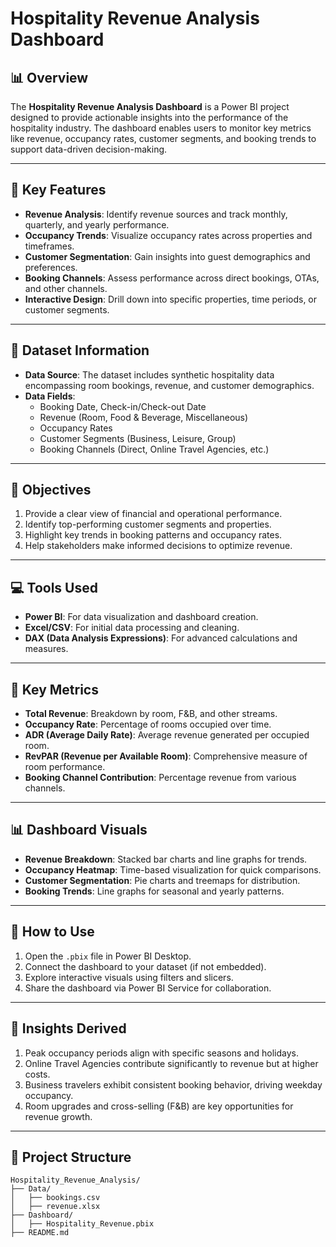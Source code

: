 
# Hospitality Revenue Analysis Dashboard  


## 📊 Overview  
The **Hospitality Revenue Analysis Dashboard** is a Power BI project designed to provide actionable insights into the performance of the hospitality industry. The dashboard enables users to monitor key metrics like revenue, occupancy rates, customer segments, and booking trends to support data-driven decision-making.  

---

## 🏨 Key Features  
- **Revenue Analysis**: Identify revenue sources and track monthly, quarterly, and yearly performance.  
- **Occupancy Trends**: Visualize occupancy rates across properties and timeframes.  
- **Customer Segmentation**: Gain insights into guest demographics and preferences.  
- **Booking Channels**: Assess performance across direct bookings, OTAs, and other channels.  
- **Interactive Design**: Drill down into specific properties, time periods, or customer segments.  

---

## 📁 Dataset Information  
- **Data Source**: The dataset includes synthetic hospitality data encompassing room bookings, revenue, and customer demographics.  
- **Data Fields**:  
  - Booking Date, Check-in/Check-out Date  
  - Revenue (Room, Food & Beverage, Miscellaneous)  
  - Occupancy Rates  
  - Customer Segments (Business, Leisure, Group)  
  - Booking Channels (Direct, Online Travel Agencies, etc.)  

---

## 📍 Objectives  
1. Provide a clear view of financial and operational performance.  
2. Identify top-performing customer segments and properties.  
3. Highlight key trends in booking patterns and occupancy rates.  
4. Help stakeholders make informed decisions to optimize revenue.  

---

## 💻 Tools Used  
- **Power BI**: For data visualization and dashboard creation.  
- **Excel/CSV**: For initial data processing and cleaning.  
- **DAX (Data Analysis Expressions)**: For advanced calculations and measures.  

---

## 🔑 Key Metrics  
- **Total Revenue**: Breakdown by room, F&B, and other streams.  
- **Occupancy Rate**: Percentage of rooms occupied over time.  
- **ADR (Average Daily Rate)**: Average revenue generated per occupied room.  
- **RevPAR (Revenue per Available Room)**: Comprehensive measure of room performance.  
- **Booking Channel Contribution**: Percentage revenue from various channels.  

---

## 📊 Dashboard Visuals  
- **Revenue Breakdown**: Stacked bar charts and line graphs for trends.  
- **Occupancy Heatmap**: Time-based visualization for quick comparisons.  
- **Customer Segmentation**: Pie charts and treemaps for distribution.  
- **Booking Trends**: Line graphs for seasonal and yearly patterns.  

---

## 🚀 How to Use  
1. Open the `.pbix` file in Power BI Desktop.  
2. Connect the dashboard to your dataset (if not embedded).  
3. Explore interactive visuals using filters and slicers.  
4. Share the dashboard via Power BI Service for collaboration.  

---

## 📝 Insights Derived  
1. Peak occupancy periods align with specific seasons and holidays.  
2. Online Travel Agencies contribute significantly to revenue but at higher costs.  
3. Business travelers exhibit consistent booking behavior, driving weekday occupancy.  
4. Room upgrades and cross-selling (F&B) are key opportunities for revenue growth.  

---

## 📂 Project Structure  
```plaintext  
Hospitality_Revenue_Analysis/  
├── Data/  
│   ├── bookings.csv  
│   ├── revenue.xlsx  
├── Dashboard/  
│   ├── Hospitality_Revenue.pbix  
├── README.md  
